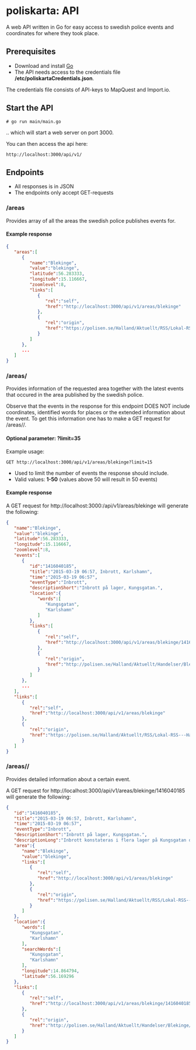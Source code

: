 # poliskarta: API
A web API written in Go for easy access to swedish police events and coordinates for where they took place.

## Prerequisites
* Download and install [Go](https://golang.org/dl/)
* The API needs access to the credentials file **/etc/poliskartaCredentials.json**.

The credentials file consists of API-keys to MapQuest and Import.io.

## Start the API

    # go run main/main.go

.. which will start a web server on port 3000.

You can then access the api here:

    http://localhost:3000/api/v1/


## Endpoints

* All responses is in JSON
* The endpoints only accept GET-requests

### /areas
Provides array of all the areas the swedish police publishes events for.

#### Example response
```json
{  
   "areas":[  
      {  
         "name":"Blekinge",
         "value":"blekinge",
         "latitude":56.283333,
         "longitude":15.116667,
         "zoomlevel":8,
         "links":[  
            {  
               "rel":"self",
               "href":"http://localhost:3000/api/v1/areas/blekinge"
            },
            {  
               "rel":"origin",
               "href":"https://polisen.se/Halland/Aktuellt/RSS/Lokal-RSS---Handelser/Lokala-RSS-listor1/Handelser-RSS---Blekinge/?feed=rss"
            }
         ]
      },
      ...
   ]
}
```

### /areas/<area>
Provides information of the requested area together with the latest events that occured in the area published by the swedish police.

Observe that the events in the response for this endpoint DOES NOT include coordinates, identified words for places or the extended information about the event. To get this information one has to make a GET request for /areas/<area>/<event-ID>.

#### Optional parameter: ?limit=35
Example usage:

    GET http://localhost:3000/api/v1/areas/blekinge?limit=15


* Used to limit the number of events the response should include.
* Valid values: **1-50** (values above 50 will result in 50 events)

#### Example response
A GET request for http://localhost:3000:/api/v1/areas/blekinge will generate the following:

```json
{  
   "name":"Blekinge",
   "value":"blekinge",
   "latitude":56.283333,
   "longitude":15.116667,
   "zoomlevel":8,
   "events":[  
      {  
         "id":"1416040185",
         "title":"2015-03-19 06:57, Inbrott, Karlshamn",
         "time":"2015-03-19 06:57",
         "eventType":"Inbrott",
         "descriptionShort":"Inbrott på lager, Kungsgatan.",
         "location":{  
            "words":[  
               "Kungsgatan",
               "Karlshamn"
            ]
         },
         "links":[  
            {  
               "rel":"self",
               "href":"http://localhost:3000/api/v1/areas/blekinge/1416040185"
            },
            {  
               "rel":"origin",
               "href":"http://polisen.se/Halland/Aktuellt/Handelser/Blekinge/2015-03-19-0657-Inbrott-Karlshamn/"
            }
         ]
      },
      ...
   ],
   "links":[  
      {  
         "rel":"self",
         "href":"http://localhost:3000/api/v1/areas/blekinge"
      },
      {  
         "rel":"origin",
         "href":"https://polisen.se/Halland/Aktuellt/RSS/Lokal-RSS---Handelser/Lokala-RSS-listor1/Handelser-RSS---Blekinge/?feed=rss"
      }
   ]
}
```

### /areas/<area>/<event-id>
Provides detailed information about a certain event.

A GET request for http://localhost:3000/api/v1/areas/blekinge/1416040185 will generate the following:

```json
{  
   "id":"1416040185",
   "title":"2015-03-19 06:57, Inbrott, Karlshamn",
   "time":"2015-03-19 06:57",
   "eventType":"Inbrott",
   "descriptionShort":"Inbrott på lager, Kungsgatan.",
   "descriptionLong":"Inbrott konstateras i flera lager på Kungsgatan där lagren uppges tillhöra flera olika butiker. Vad som tillgripits är inledningsvis okänt.",
   "area":{  
      "name":"Blekinge",
      "value":"blekinge",
      "links":[  
         {  
            "rel":"self",
            "href":"http://localhost:3000/api/v1/areas/blekinge"
         },
         {  
            "rel":"origin",
            "href":"https://polisen.se/Halland/Aktuellt/RSS/Lokal-RSS---Handelser/Lokala-RSS-listor1/Handelser-RSS---Blekinge/?feed=rss"
         }
      ]
   },
   "location":{  
      "words":[  
         "Kungsgatan",
         "Karlshamn"
      ],
      "searchWords":[  
         "Kungsgatan",
         "Karlshamn"
      ],
      "longitude":14.864794,
      "latitude":56.169296
   },
   "links":[  
      {  
         "rel":"self",
         "href":"http://localhost:3000/api/v1/areas/blekinge/1416040185"
      },
      {  
         "rel":"origin",
         "href":"http://polisen.se/Halland/Aktuellt/Handelser/Blekinge/2015-03-19-0657-Inbrott-Karlshamn/"
      }
   ]
}
```

